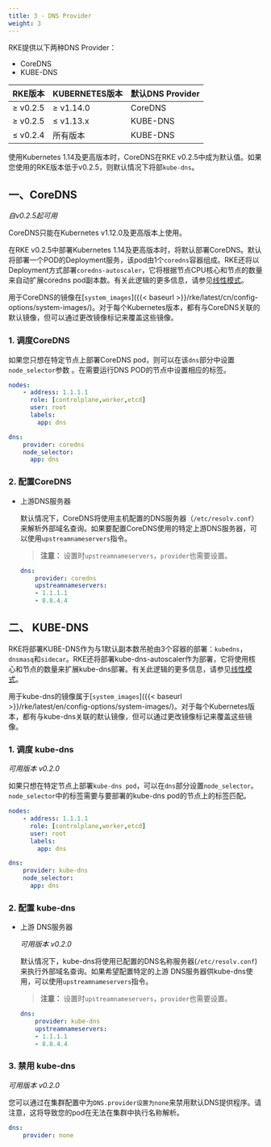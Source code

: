 ```yaml
---
title: 3 - DNS Provider
weight: 3
---
```


RKE提供以下两种DNS Provider：

- CoreDNS
- KUBE-DNS

| RKE版本  | KUBERNETES版本 | 默认DNS Provider |
| :------- | :------------- | :--------------- |
| ≥ v0.2.5 | ≥ v1.14.0      | CoreDNS          |
| ≥ v0.2.5 | ≤ v1.13.x      | KUBE-DNS         |
| ≤ v0.2.4 | 所有版本       | KUBE-DNS         |

使用Kubernetes 1.14及更高版本时，CoreDNS在RKE v0.2.5中成为默认值。如果您使用的RKE版本低于v0.2.5，则默认情况下将部`kube-dns`。

## 一、CoreDNS

*自v0.2.5起可用*

CoreDNS只能在Kubernetes v1.12.0及更高版本上使用。

在RKE v0.2.5中部署Kubernetes 1.14及更高版本时，将默认部署CoreDNS。默认将部署一个POD的Deployment服务，该pod由1个`coredns`容器组成。RKE还将以Deployment方式部署`coredns-autoscaler`，它将根据节点CPU核心和节点的数量来自动扩展coredns pod副本数。有关此逻辑的更多信息，请参见[线性模式](https://github.com/kubernetes-incubator/cluster-proportional-autoscaler#linear-mode)。

用于CoreDNS的镜像在[`system_images`]({{< baseurl >}}/rke/latest/cn/config-options/system-images/)。对于每个Kubernetes版本，都有与CoreDNS关联的默认镜像，但可以通过更改镜像标记来覆盖这些镜像。

### 1. 调度CoreDNS

如果您只想在特定节点上部署CoreDNS pod，则可以在该`dns`部分中设置`node_selector`参数 。在需要运行DNS POD的节点中设置相应的标签。

```yaml
nodes:
    - address: 1.1.1.1
      role: [controlplane,worker,etcd]
      user: root
      labels:
        app: dns

dns:
    provider: coredns
    node_selector:
      app: dns
```

### 2.  配置CoreDNS

- 上游DNS服务器

  默认情况下，CoreDNS将使用主机配置的DNS服务器（`/etc/resolv.conf`）来解析外部域名查询。如果要配置CoreDNS使用的特定上游DNS服务器，可以使用`upstreamnameservers`指令。

  > **注意：** 设置时`upstreamnameservers`，`provider`也需要设置。

  ```yaml
  dns:
      provider: coredns
      upstreamnameservers:
      - 1.1.1.1
      - 8.8.4.4
  ```

## 二、 KUBE-DNS

RKE将部署KUBE-DNS作为与1默认副本数吊舱由3个容器的部署：`kubedns`，`dnsmasq`和`sidecar`。RKE还将部署kube-dns-autoscaler作为部署，它将使用核心和节点的数量来扩展kube-dns部署。有关此逻辑的更多信息，请参见[线性模式](https://github.com/kubernetes-incubator/cluster-proportional-autoscaler#linear-mode)。

用于kube-dns的镜像属于[`system_images`]({{< baseurl >}}/rke/latest/en/config-options/system-images/)。对于每个Kubernetes版本，都有与kube-dns关联的默认镜像，但可以通过更改镜像标记来覆盖这些镜像。

### 1. 调度 kube-dns

_可用版本 v0.2.0_

如果只想在特定节点上部署`kube-dns pod`，可以在`dns`部分设置`node_selector`。`node_selector`中的标签需要与要部署的kube-dns pod的节点上的标签匹配。

```yaml
nodes:
    - address: 1.1.1.1
      role: [controlplane,worker,etcd]
      user: root
      labels:
        app: dns

dns:
    provider: kube-dns
    node_selector:
      app: dns
```

### 2. 配置 kube-dns

- 上游 DNS服务器

  _可用版本 v0.2.0_

  默认情况下，kube-dns将使用已配置的DNS名称服务器(`/etc/resolv.conf`)来执行外部域名查询。如果希望配置特定的上游 DNS服务器供kube-dns使用，可以使用`upstreamnameservers`指令。

  > **注意：** 设置时`upstreamnameservers`，`provider`也需要设置。

  ```yaml
  dns:
      provider: kube-dns
      upstreamnameservers:
      - 1.1.1.1  
      - 8.8.4.4
  ```

### 3. 禁用 kube-dns

_可用版本 v0.2.0_

您可以通过在集群配置中为`DNS.provider设置为none`来禁用默认DNS提供程序。请注意，这将导致您的pod在无法在集群中执行名称解析。

```yaml
dns:
    provider: none
```



